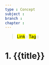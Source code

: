 ```yaml
---
type : Concept
subject : 
branch : 
chapter : 
---
```


> <mark class="hltr-blue">Link</mark> :
> <mark class="hltr-cyan">Tag</mark>  :

# 1. {{title}}
